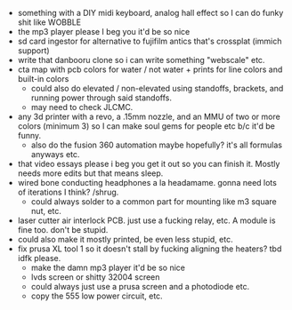 
- something with a DIY midi keyboard, analog hall effect so I can do funky shit like WOBBLE
- the mp3 player please I beg you it'd be so nice
- sd card ingestor for alternative to fujifilm antics that's crossplat (immich support)
- write that danbooru clone so i can write something "webscale" etc.
- cta map with pcb colors for water / not water + prints for line colors and built-in colors
    - could also do elevated / non-elevated using standoffs, brackets, and running power through said standoffs.
    - may need to check JLCMC.
- any 3d printer with a revo, a .15mm nozzle, and an MMU of two or more colors (minimum 3) so I can make soul gems for people etc b/c it'd be funny.
    - also do the fusion 360 automation maybe hopefully?  it's all formulas anyways etc.
- that video essays please i beg you get it out so you can finish it.  Mostly needs more edits but that means sleep.
- wired bone conducting headphones a la headamame.  gonna need lots of iterations I think? /shrug.
    - could always solder to a common part for mounting like m3 square nut, etc.
- laser cutter air interlock PCB.  just use a fucking relay, etc.  A module is fine too.  don't be stupid.
- could also make it mostly printed, be even less stupid, etc.
- fix prusa XL tool 1 so it doesn't stall by fucking aligning the heaters?  tbd idfk please.
    - make the damn mp3 player it'd be so nice
    - lvds screen or shitty 32004 screen
    - could always just use a prusa screen and a photodiode etc.
    - copy the 555 low power circuit, etc.

